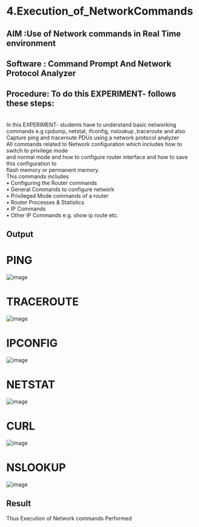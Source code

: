 # 4.Execution_of_NetworkCommands
## AIM :Use of Network commands in Real Time environment
## Software : Command Prompt And Network Protocol Analyzer
## Procedure: To do this EXPERIMENT- follows these steps:
<BR>
In this EXPERIMENT- students have to understand basic networking commands e.g cpdump, netstat, ifconfig, nslookup ,traceroute and also Capture ping and traceroute PDUs using a network protocol analyzer 
<BR>
All commands related to Network configuration which includes how to switch to privilege mode
<BR>
and normal mode and how to configure router interface and how to save this configuration to
<BR>
flash memory or permanent memory.
<BR>
This commands includes
<BR>
• Configuring the Router commands
<BR>
• General Commands to configure network
<BR>
• Privileged Mode commands of a router 
<BR>
• Router Processes & Statistics
<BR>
• IP Commands
<BR>
• Other IP Commands e.g. show ip route etc.
<BR>

## Output
# PING
![image](https://github.com/RANJANKUMAR007/4.Execution_of_NetworkCommends/assets/152128740/d60363b3-a069-4623-8600-0535f423e202)

# TRACEROUTE
![image](https://github.com/RANJANKUMAR007/4.Execution_of_NetworkCommends/assets/152128740/48fcc770-5476-43a8-b7c9-4e66afe259ae)

# IPCONFIG
![image](https://github.com/RANJANKUMAR007/4.Execution_of_NetworkCommends/assets/152128740/ece26320-0247-475e-9eab-facdbc145bd9)

# NETSTAT
![image](https://github.com/RANJANKUMAR007/4.Execution_of_NetworkCommends/assets/152128740/a41fa9cf-06ee-4bef-957b-48c4fae423e9)

# CURL
![image](https://github.com/RANJANKUMAR007/4.Execution_of_NetworkCommends/assets/152128740/d4dd956d-79b1-439e-a7c5-996eb3d0f620)

# NSLOOKUP
![image](https://github.com/RANJANKUMAR007/4.Execution_of_NetworkCommends/assets/152128740/446dc2f1-73d2-4877-89f7-3c0c34c23757)

## Result
Thus Execution of Network commands Performed 
